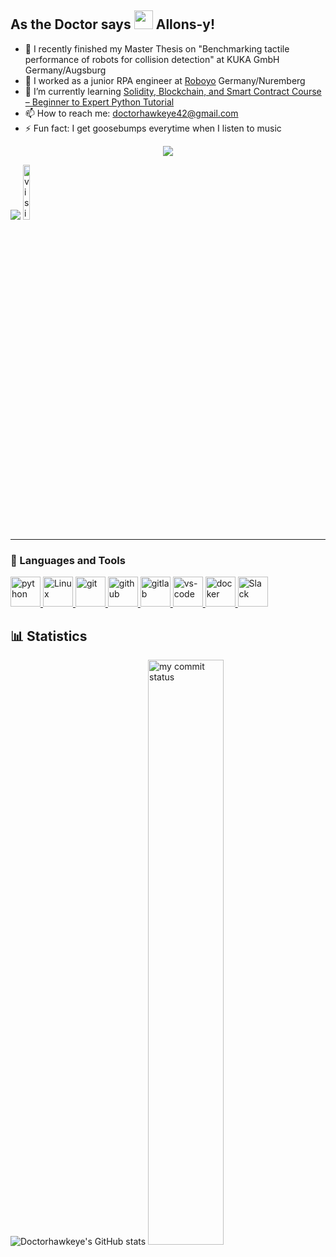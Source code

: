<!--
**Doctorhawkeye/Doctorhawkeye** is a ✨ _special_ ✨ repository because its `README.md` (this file) appears on your GitHub profile.
-->

## As the Doctor says <img src="https://media.giphy.com/media/hvRJCLFzcasrR4ia7z/giphy.gif" width="30px"> Allons-y!
- 🤖 I recently finished my Master Thesis on "Benchmarking tactile performance of robots for collision detection" at KUKA GmbH Germany/Augsburg
- 🔭 I worked as a junior RPA engineer at [Roboyo](https://roboyo.global/) Germany/Nuremberg 
- 🌱 I’m currently learning [Solidity, Blockchain, and Smart Contract Course – Beginner to Expert Python Tutorial](https://www.youtube.com/watch?v=M576WGiDBdQ)
- 📫 How to reach me: doctorhawkeye42@gmail.com
- ⚡ Fun fact: I get goosebumps everytime when I listen to music

<p align="center">
 <a href="#"><img src="https://readme-typing-svg.herokuapp.com/?lines=+Hi%2C%20welcome%20to%20my%20GitHub%20page;Originally%20a%20Mechatronics%20Engineer;4%20years%20of%20Python%20experience;&font=Anton&center=true&width=650&height=120&color=FFD700&vCenter=true&size=45%22"></a>
</p>
                
  [![](https://img.shields.io/badge/linkedin-%230077B5.svg?&style=for-the-badge&logo=linkedin&logoColor=white)](www.linkedin.com/in/batuhan-oguz-Doctorhawkeye) 
 <img src="https://komarev.com/ghpvc/?username=Doctorhawkeye" alt="visitor counter" width="15%"/>
<!-- <p align="center">  </p> -->

___

### 🧰 Languages and Tools
<p>
<a href="#" target="_blank"> <img src="https://www.vectorlogo.zone/logos/python/python-horizontal.svg" alt="python"  height="48"/> </a> 
<!-- <a href="#" target="_blank"> <img src="https://www.vectorlogo.zone/logos/java/java-ar21.svg" alt="Java"  height="48"/> </a> -->
<a href="#" target="_blank"> <img src="https://www.vectorlogo.zone/logos/linux/linux-ar21.svg" alt="Linux"  height="48"/> </a> 
<a href="#" target="_blank"> <img src="https://www.vectorlogo.zone/logos/git-scm/git-scm-ar21.svg" alt="git"  height="48"/> </a> 
<a href="#" target="_blank"> <img src="https://1000logos.net/wp-content/uploads/2021/05/GitHub-logo.png" alt="github" height="48"/> </a>
<a href="#" target="_blank"> <img src="https://www.vectorlogo.zone/logos/gitlab/gitlab-ar21.svg" alt="gitlab" height="48"/> </a>
<a href="#" target="_blank"> <img src="https://www.vectorlogo.zone/logos/visualstudio_code/visualstudio_code-ar21.svg" alt="vs-code" height="48"/> </a>
<a href="#" target="_blank"> <img src="https://www.vectorlogo.zone/logos/docker/docker-ar21.svg" alt="docker" height="48"/> </a>           
<a href="#" target="_blank"> <img src="https://www.vectorlogo.zone/logos/slack/slack-ar21.svg" alt="Slack" height="48"/> </a> 
</p>

## 📊 Statistics

![Doctorhawkeye's GitHub stats](https://github-readme-stats-sigma-five.vercel.app/api?username=Doctorhawkeye&theme=great-gatsby&show_icons=true)
<img src="https://github-readme-streak-stats.herokuapp.com/?user=Doctorhawkeye&theme=great-gatsby&show_icons=true" alt="my commit status" width="49%" /> </p>

